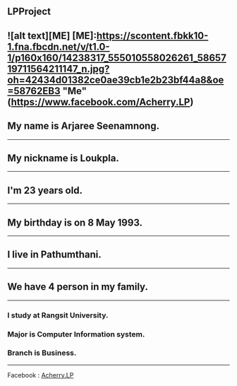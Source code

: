 ## LPProject
![alt text][ME]
[ME]:https://scontent.fbkk10-1.fna.fbcdn.net/v/t1.0-1/p160x160/14238317_555010558026261_5865719711564211147_n.jpg?oh=42434d01382ce0ae39cb1e2b23bf44a8&oe=58762EB3 "Me" (https://www.facebook.com/Acherry.LP)
---
## My name is Arjaree Seenamnong.
---
## My nickname is Loukpla.
---
## I'm 23 years old.
---
## My birthday is on 8 May 1993.
---
## I live in Pathumthani.
---
## We have 4 person in my family.
---
### I study at Rangsit University.
### Major is Computer Information system.
### Branch is Business.
---
 Facebook : [Acherry.LP](https://www.facebook.com/Acherry.LP)
